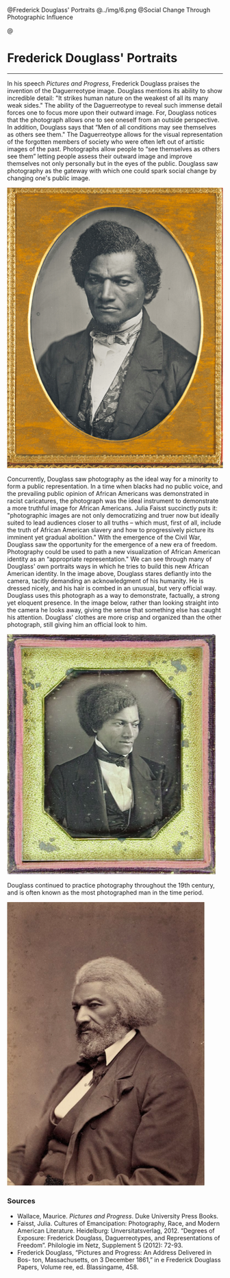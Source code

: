 @Frederick Douglass' Portraits
@../img/6.png
@Social Change Through Photographic Influence

@

# Frederick Douglass' Portraits

***

In his speech *Pictures and Progress*, Frederick Douglass praises the invention of the Daguerreotype image. Douglass mentions its ability to show incredible detail: "It strikes human nature on the weakest of all its many weak sides." The ability of the Daguerreotype to reveal such immense detail forces one to focus more upon their outward image. For, Douglass notices that the photograph allows one to see oneself from an outside perspective. In addition, Douglass says that “Men of all conditions may see themselves as others see them." The Daguerreotype allows for the visual representation of the forgotten members of society who were often left out of artistic images of the past. Photographs allow people to “see themselves as others see them” letting people assess their outward image and improve themselves not only personally but in the eyes of the public. Douglass saw photography as the gateway with which one could spark social change by changing one's public image.

![Subtitle][douglass1]

Concurrently, Douglass saw photography as the ideal way for a minority to form a public representation. In a time when blacks had no public voice, and the prevailing public opinion of African Americans was demonstrated in racist caricatures, the photograph was the ideal instrument to demonstrate a more truthful image for African Americans. Julia Faisst succinctly puts it: "photographic images are not only democratizing and truer now but ideally suited to lead audiences closer to all truths – which must, first of all, include the truth of African American slavery and how to progressively picture its imminent yet gradual abolition." With the emergence of the Civil War, Douglass saw the opportunity for the emergence of a new era of freedom. Photography could be used to path a new visualization of African American identity as an “appropriate representation." We can see through many of Douglass' own portraits ways in which he tries to build this new African American identity. In the image above, Douglass stares defiantly into the camera, tacitly demanding an acknowledgment of his humanity. He is dressed nicely, and his hair is combed in an unusual, but very official way. Douglass uses this photograph as a way to demonstrate, factually, a strong yet eloquent presence. In the image below, rather than looking straight into the camera he looks away, giving the sense that something else has caught his attention. Douglass' clothes are more crisp and organized than the other photograph, still giving him an official look to him.

![Subtitle][douglass2]

Douglass continued to practice photography throughout the 19th century, and is often known as the most photographed man in the time period.

![Subtitle][douglass3]

[douglass1]:../img/5.png
[douglass2]:../img/7.png
[douglass3]:../img/6.png

### Sources
- Wallace, Maurice. *Pictures and Progress*. Duke University Press Books.
- Faisst, Julia. Cultures of Emancipation: Photography, Race, and Modern American Literature. Heidelburg: Unversitatsverlag, 2012. “Degrees of Exposure: Frederick Douglass, Daguerreotypes, and Representations of Freedom”. Philologie im Netz, Supplement 5 (2012): 72-93.
- Frederick Douglass, “Pictures and Progress: An Address Delivered in Bos- ton, Massachusetts, on 3 December 1861,” in  e Frederick Douglass Papers, Volume  ree, ed. Blassingame, 458.

